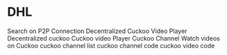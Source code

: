 # DHL
Search on P2P Connection
Decentralized Cuckoo Video Player
Decentralized cuckoo
Cuckoo video Player
Cuckoo Channel
Watch videos on Cuckoo
cuckoo channel list
cuckoo channel code
cuckoo video code
